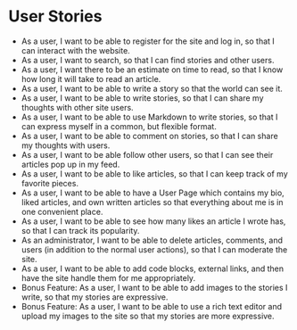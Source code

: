 # User Stories

- As a user, I want to be able to register for the site and log in, so that I can interact with the website.
- As a user, I want to search, so that I can find stories and other users.
- As a user, I want there to be an estimate on time to read, so that I know how long it will take to read an article.
- As a user, I want to be able to write a story so that the world can see it.
- As a user, I want to be able to write stories, so that I can share my thoughts with other site users.
- As a user, I want to be able to use Markdown to write stories, so that I can express myself in a common, but flexible format.
- As a user, I want to be able to comment on stories, so that I can share my thoughts with users.
- As a user, I want to be able follow other users, so that I can see their articles pop up in my feed.
- As a user, I want to be able to like articles, so that I can keep track of my favorite pieces.
- As a user, I want to be able to have a User Page which contains my bio, liked articles, and own written articles so that everything about me is in one convenient place.
- As a user, I want to be able to see how many likes an article I wrote has, so that I can track its popularity.
- As an administrator, I want to be able to delete articles, comments, and users (in addition to the normal user actions), so that I can moderate the site.
- As a user, I want to be able to add code blocks, external links, and then have the site handle them for me appropriately.
- Bonus Feature: As a user, I want to be able to add images to the stories I write, so that my stories are expressive.
- Bonus Feature: As a user, I want to be able to use a rich text editor and upload my images to the site so that my stories are more expressive.
